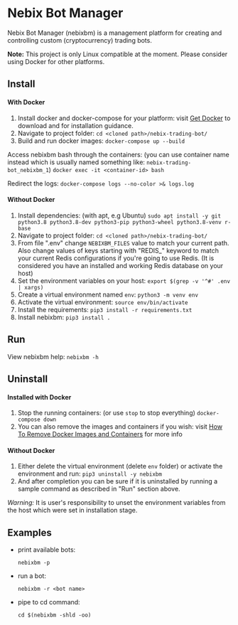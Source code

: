 # Nebix Bot Manager

Nebix Bot Manager (nebixbm) is a management platform for creating and controlling custom (cryptocurrency) trading bots.

**Note:** This project is only Linux compatible at the moment. Please consider using Docker for other platforms.

## Install

#### With Docker

1. Install docker and docker-compose for your platform: visit [Get Docker](https://docs.docker.com/get-docker/) to download and for installation guidance.
2. Navigate to project folder: ```cd <cloned path>/nebix-trading-bot/```
3. Build and run docker images: ```docker-compose up --build```

Access nebixbm bash through the containers: (you can use container name instead which is usually named something like: ```nebix-trading-bot_nebixbm_1```) ```docker exec -it <container-id> bash```

Redirect the logs: ```docker-compose logs --no-color >& logs.log```

#### Without Docker

1. Install dependencies: (with apt, e.g Ubuntu) ```sudo apt install -y git python3.8 python3.8-dev python3-pip python3-wheel python3.8-venv r-base```
2. Navigate to project folder: ```cd <cloned path>/nebix-trading-bot/```
3. From file ".env" change ```NEBIXBM_FILES``` value to match your current path. Also change values of keys starting with "REDIS_" keyword to match your current Redis configurations if you're going to use Redis. (It is considered you have an installed and working Redis database on your host)
4. Set the environment variables on your host: ```export $(grep -v '^#' .env | xargs)```
5. Create a virtual environment named ```env```: ```python3 -m venv env```
6. Activate the virtual environment: ```source env/bin/activate```
7. Install the requirements: ```pip3 install -r requirements.txt```
8. Install nebixbm: ```pip3 install .```

## Run

View nebixbm help: ```nebixbm -h```

## Uninstall

#### Installed with Docker

1. Stop the running containers: (or use ```stop``` to stop everything) ```docker-compose down```
2. You can also remove the images and containers if you wish: visit [How To Remove Docker Images and Containers](https://www.digitalocean.com/community/tutorials/how-to-remove-docker-images-containers-and-volumes) for more info

#### Without Docker

1. Either delete the virtual environment (delete ```env``` folder) or activate the environment and run: ```pip3 uninstall -y nebixbm```
2. And after completion you can be sure if it is uninstalled by running a sample command as described in "Run" section above.

*Warning:* It is user's responsibility to unset the environment variables from the host which were set in installation stage.

## Examples

- print available bots:
    
    ```nebixbm -p```

- run a bot:

  ```nebixbm -r <bot name>```

- pipe to cd command:

  ```cd $(nebixbm -shld -oo)```
